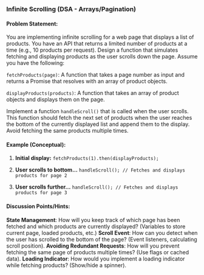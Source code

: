 ### Infinite Scrolling (DSA - Arrays/Pagination)

#### Problem Statement:

You are implementing infinite scrolling for a web page that displays a list of products. You have an API that returns a limited number of products at a time (e.g., 10 products per request).  Design a function that simulates fetching and displaying products as the user scrolls down the page.  Assume you have the following:

```fetchProducts(page)```: A function that takes a page number as input and returns a Promise that resolves with an array of product objects.

```displayProducts(products)```: A function that takes an array of product objects and displays them on the page.

Implement a function ```handleScroll()``` that is called when the user scrolls. This function should fetch the next set of products when the user reaches the bottom of the currently displayed list and append them to the display. Avoid fetching the same products multiple times.

#### Example (Conceptual):

1. **Initial display:**
```fetchProducts(1).then(displayProducts);```

2. **User scrolls to bottom...**
```handleScroll(); // Fetches and displays products for page 2```

3. **User scrolls further...**
```handleScroll(); // Fetches and displays products for page 3```

#### Discussion Points/Hints:

**State Management**: How will you keep track of which page has been fetched and which products are currently displayed? (Variables to store current page, loaded products, etc.)
**Scroll Event**: How can you detect when the user has scrolled to the bottom of the page? (Event listeners, calculating scroll position).
**Avoiding Redundant Requests**: How will you prevent fetching the same page of products multiple times? (Use flags or cached data).
**Loading Indicator**: How would you implement a loading indicator while fetching products? (Show/hide a spinner).